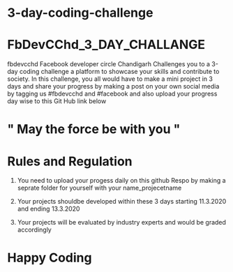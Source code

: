 # 3-day-coding-challenge
# FbDevCChd_3_DAY_CHALLANGE  

fbdevcchd Facebook developer circle Chandigarh Challenges you to a 3-day coding challenge a platform to showcase your skills and contribute to society.
In this challenge, you all would have to make a mini project in 3 days and share your progress by making a post on your own social media by tagging us #fbdevcchd and #facebook and also upload your progress day wise to this Git Hub link below 

#                                         " May the force be with you "

# Rules and Regulation   

1) You need to upload your progess daily on this github Respo by making a seprate folder for yourself with your name_projecetname 

2) Your projects shouldbe developed within these 3 days starting 11.3.2020 and ending 13.3.2020 

3) Your projects will be evaluated by industry experts and would be graded accordingly  

# Happy Coding 
